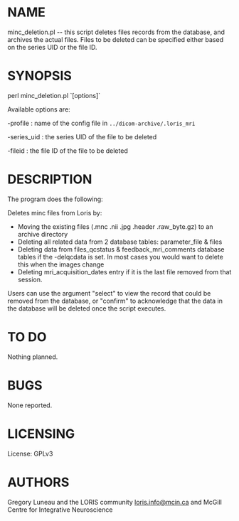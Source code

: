 # NAME

minc\_deletion.pl -- this script deletes files records from the database, and
archives the actual files. Files to be deleted can be specified either based on
the series UID or the file ID.

# SYNOPSIS

perl minc\_deletion.pl \`\[options\]\`

Available options are:

\-profile    : name of the config file in
                `../dicom-archive/.loris_mri`

\-series\_uid : the series UID of the file to be deleted

\-fileid     : the file ID of the file to be deleted

# DESCRIPTION

The program does the following:

Deletes minc files from Loris by:
  - Moving the existing files (.mnc .nii .jpg .header .raw\_byte.gz) to an
    archive directory
  - Deleting all related data from 2 database tables:
    parameter\_file & files
  - Deleting data from files\_qcstatus & feedback\_mri\_comments
    database tables if the -delqcdata is set. In most cases
    you would want to delete this when the images change
  - Deleting mri\_acquisition\_dates entry if it is the last file
    removed from that session.

Users can use the argument "select" to view the record that could be removed
from the database, or "confirm" to acknowledge that the data in the database
will be deleted once the script executes.

# TO DO

Nothing planned.

# BUGS

None reported.

# LICENSING

License: GPLv3

# AUTHORS

Gregory Luneau and the LORIS community <loris.info@mcin.ca> and McGill Centre
for Integrative Neuroscience

